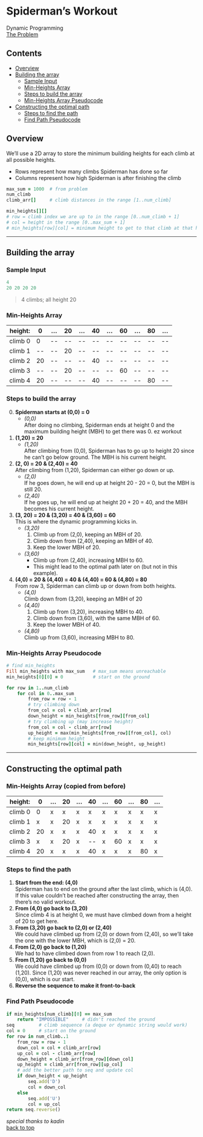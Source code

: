 # Spiderman’s Workout

Dynamic Programming  
[The Problem](https://open.kattis.com/problems/spiderman)

## <!-- omit in toc -->Contents

- [Overview](#overview)
- [Building the array](#building-the-array)
  - [Sample Input](#sample-input)
  - [Min-Heights Array](#min-heights-array)
  - [Steps to build the array](#steps-to-build-the-array)
  - [Min-Heights Array Pseudocode](#min-heights-array-pseudocode)
- [Constructing the optimal path](#constructing-the-optimal-path)
  - [Steps to find the path](#steps-to-find-the-path)
  - [Find Path Pseudocode](#find-path-pseudocode)

## Overview

We’ll use a 2D array to store the minimum building heights for each climb at all possible heights.

- Rows represent how many climbs Spiderman has done so far
- Columns represent how high Spiderman is after finishing the climb

```ruby
max_sum = 1000  # from problem
num_climb
climb_arr[]     # climb distances in the range [1..num_climb]

min_heights[][]
# row = climb index we are up to in the range [0..num_climb + 1]
# col = height in the range [0..max_sum + 1]
# min_heights[row][col] = minimum height to get to that climb at that height
```

---

## Building the array

### Sample Input

```ruby
4
20 20 20 20
```

> 4 climbs; all height 20

### Min-Heights Array

| height: | 0   | …   | 20  | …   | 40  | …   | 60  | …   | 80  | …   |
| ------- | --- | --- | --- | --- | --- | --- | --- | --- | --- | --- |
| climb 0 | 0   | --  | --  | --  | --  | --  | --  | --  | --  | --  |
| climb 1 | --  | --  | 20  | --  | --  | --  | --  | --  | --  | --  |
| climb 2 | 20  | --  | --  | --  | 40  | --  | --  | --  | --  | --  |
| climb 3 | --  | --  | 20  | --  | --  | --  | 60  | --  | --  | --  |
| climb 4 | 20  | --  | --  | --  | 40  | --  | --  | --  | 80  | --  |

### Steps to build the array

0. **Spiderman starts at (0,0) = 0**
   - _(0,0)_  
     After doing no climbing, Spiderman ends at height 0 and the maximum building height (MBH) to get there was 0. ez workout
1. **(1,20) = 20**
   - _(1,20)_  
     After climbing from (0,0), Spiderman has to go up to height 20 since he can’t go below ground. The MBH is his current height.
2. **(2, 0) = 20 & (2,40) = 40**  
   After climbing from (1,20), Spiderman can either go down or up.
   - _(2,0)_  
     If he goes down, he will end up at height 20 - 20 = 0, but the MBH is still 20.
   - _(2,40)_  
     If he goes up, he will end up at height 20 + 20 = 40, and the MBH becomes his current height.
3. **(3, 20) = 20 & (3,20) = 40 & (3,60) = 60**  
   This is where the dynamic programming kicks in.
   - _(3,20)_
     1. Climb up from (2,0), keeping an MBH of 20.
     2. Climb down from (2,40), keeping an MBH of 40.
     3. Keep the lower MBH of 20.
   - _(3,60)_
     - Climb up from (2,40), increasing MBH to 60.
     - This might lead to the optimal path later on (but not in this example).
4. **(4,0) = 20 & (4,40) = 40 & (4,40) = 60 & (4,80) = 80**  
   From row 3, Spiderman can climb up or down from both heights.
   - _(4,0)_  
     Climb down from (3,20), keeping an MBH of 20
   - _(4,40)_
     1. Climb up from (3,20), increasing MBH to 40.
     2. Climb down from (3,60), with the same MBH of 60.
     3. Keep the lower MBH of 40.
   - _(4,80)_  
     Climb up from (3,60), increasing MBH to 80.

### Min-Heights Array Pseudocode

```ruby
# find min_heights
Fill min_heights with max_sum   # max_sum means unreachable
min_heights[0][0] = 0           # start on the ground

for row in 1..num_climb
    for col in 0..max_sum
        from_row = row - 1
        # try climbing down
        from_col = col + climb_arr[row]
        down_height = min_heights[from_row][from_col]
        # try climbing up (may increase height)
        from_col = col - climb_arr[row]
        up_height = max(min_heights[from_row][from_col], col)
        # keep minimum height
        min_heights[row][col] = min(down_height, up_height)
```

---

## Constructing the optimal path

### <!-- omit in toc -->Min-Heights Array (copied from before)

| height: | 0   | …   | 20  | …   | 40  | …   | 60  | …   | 80  | …   |
| ------- | --- | --- | --- | --- | --- | --- | --- | --- | --- | --- |
| climb 0 | 0   | x   | x   | x   | x   | x   | x   | x   | x   | x   |
| climb 1 | x   | x   | 20  | x   | x   | x   | x   | x   | x   | x   |
| climb 2 | 20  | x   | x   | x   | 40  | x   | x   | x   | x   | x   |
| climb 3 | x   | x   | 20  | x   | --  | x   | 60  | x   | x   | x   |
| climb 4 | 20  | x   | x   | x   | 40  | x   | x   | x   | 80  | x   |

### Steps to find the path

1. **Start from the end: (4,0)**  
   Spiderman has to end on the ground after the last climb, which is (4,0). If this value couldn’t be reached after constructing the array, then there’s no valid workout.
2. **From (4,0) go back to (3,20)**  
   Since climb 4 is at height 0, we must have climbed down from a height of 20 to get here.
3. **From (3,20) go back to (2,0) or (2,40)**  
   We could have climbed up from (2,0) or down from (2,40), so we’ll take the one with the lower MBH, which is (2,0) = 20.
4. **From (2,0) go back to (1,20)**  
   We had to have climbed down from row 1 to reach (2,0).
5. **From (1,20) go back to (0,0)**  
   We could have climbed up from (0,0) or down from (0,40) to reach (1,20). Since (1,20) was never reached in our array, the only option is (0,0), which is our start.
6. **Reverse the sequence to make it front-to-back**

### Find Path Pseudocode

```ruby
if min_heights[num_climb][0] == max_sum
    return "IMPOSSIBLE"     # didn't reached the ground
seq         # climb sequence (a deque or dynamic string would work)
col = 0     # start on the ground
for row in num_climb..1
    from_row = row - 1
    down_col = col + climb_arr[row]
    up_col = col - climb_arr[row]
    down_height = climb_arr[from_row][down_col]
    up_height = climb_arr[from_row][up_col]
    # add the better path to seq and update col
    if down_height < up_height
        seq.add('D')
        col = down_col
    else
        seq.add('U')
        col = up_col
return seq.reverse()
```

_special thanks to kadin_  
[back to top](#spidermans-workout)
